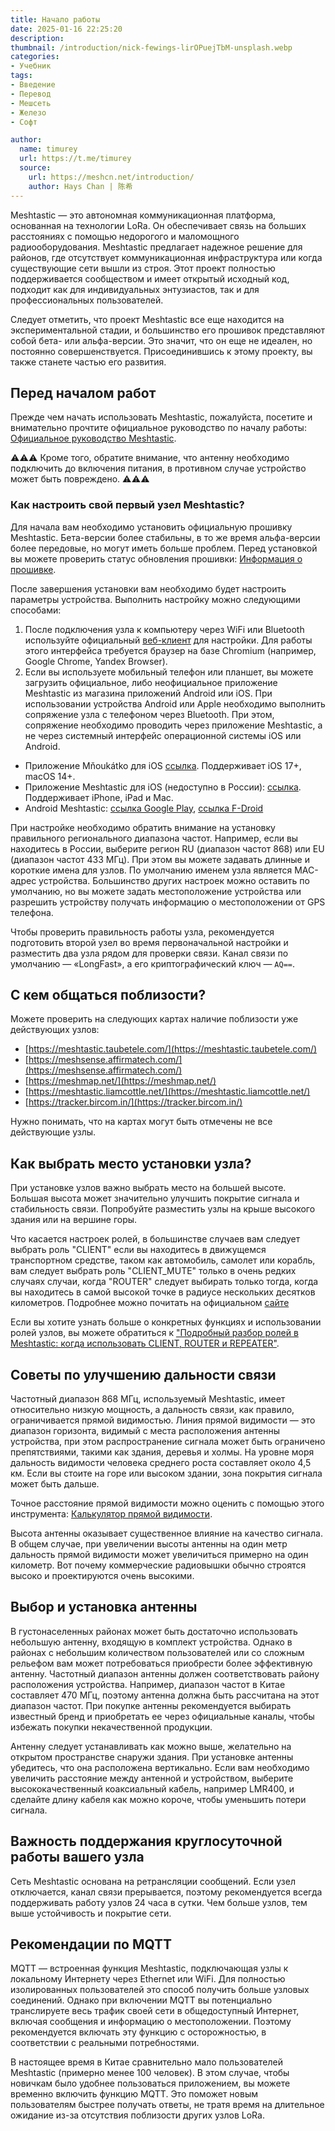 ```yaml
---
title: Начало работы
date: 2025-01-16 22:25:20
description: 
thumbnail: /introduction/nick-fewings-lirOPuejTbM-unsplash.webp
categories:
- Учебник
tags:
- Введение
- Перевод
- Мешсеть
- Железо
- Софт

author:
  name: timurey
  url: https://t.me/timurey
  source:
    url: https://meshcn.net/introduction/
    author: Hays Chan | 陈希
---
```


Meshtastic — это автономная коммуникационная платформа, основанная на технологии LoRa. Он обеспечивает связь на больших расстояниях с помощью недорогого и маломощного радиооборудования. Meshtastic предлагает надежное решение для районов, где отсутствует коммуникационная инфраструктура или когда существующие сети вышли из строя. Этот проект полностью поддерживается сообществом и имеет открытый исходный код, подходит как для индивидуальных энтузиастов, так и для профессиональных пользователей.

Следует отметить, что проект Meshtastic все еще находится на экспериментальной стадии, и большинство его прошивок представляют собой бета- или альфа-версии. Это значит, что он еще не идеален, но постоянно совершенствуется. Присоединившись к этому проекту, вы также станете частью его развития.

## Перед началом работ

Прежде чем начать использовать Meshtastic, пожалуйста, посетите и внимательно прочтите официальное руководство по началу работы: [Официальное руководство Meshtastic](https://meshtastic.org/docs/about/).

⚠️⚠️⚠️ Кроме того, обратите внимание, что антенну необходимо подключить до включения питания, в противном случае устройство может быть повреждено. ⚠️⚠️⚠️

### Как настроить свой первый узел Meshtastic?

Для начала вам необходимо установить официальную прошивку Meshtastic. Бета-версии более стабильны, в то же время альфа-версии более передовые, но могут иметь больше проблем. Перед установкой вы можете проверить статус обновления прошивки: [Информация о прошивке](https://pole1.co.uk/firmware/).

После завершения установки вам необходимо будет настроить параметры устройства. Выполнить настройку можно следующими способами:

1. После подключения узла к компьютеру через WiFi или Bluetooth используйте официальный [веб-клиент](https://client.meshtastic.org/) для настройки. Для работы этого интерфейса требуется браузер на базе Chromium (например, Google Chrome, Yandex Browser).
2. Если вы используете мобильный телефон или планшет, вы можете загрузить официальное, либо неофициальное приложение Meshtastic из магазина приложений Android или iOS. При использовании устройства Android или Apple необходимо выполнить сопряжение узла с телефоном через Bluetooth. При этом, сопряжение необходимо проводить через приложение Meshtastic, а не через системный интерфейс операционной системы iOS или Android.

- Приложение Mňoukátko для iOS [ссылка](https://apps.apple.com/ru/app/m%C5%88ouk%C3%A1tko/id6535862998). Поддерживает iOS 17+, macOS 14+.
- Приложение Meshtastic для iOS (недоступно в России): [ссылка](https://apps.apple.com/us/app/meshtastic/id1586432531). Поддерживает iPhone, iPad и Mac.
- Android Meshtastic: [ссылка Google Play](https://play.google.com/store/apps/details?id=com.geeksville.mesh), [ссылка F-Droid](https://f-droid.org/packages/com.geeksville.mesh/)

При настройке необходимо обратить внимание на установку правильного регионального диапазона частот. Например, если вы находитесь в России, выберите регион RU (диапазон частот 868) или EU (диапазон частот 433 МГц). При этом вы можете задавать длинные и короткие имена для узлов. По умолчанию именем узла является MAC-адрес устройства. Большинство других настроек можно оставить по умолчанию, но вы можете задать местоположение устройства или разрешить устройству получать информацию о местоположении от GPS телефона.

Чтобы проверить правильность работы узла, рекомендуется подготовить второй узел во время первоначальной настройки и разместить два узла рядом для проверки связи. Канал связи по умолчанию — «LongFast», а его криптографический ключ — `AQ==`.

## С кем общаться поблизости?

Можете проверить на следующих картах наличие поблизости уже действующих узлов:
- [https://meshtastic.taubetele.com/](https://meshtastic.taubetele.com/)
- [https://meshsense.affirmatech.com/](https://meshsense.affirmatech.com/)
- [https://meshmap.net/](https://meshmap.net/)
- [https://meshtastic.liamcottle.net/](https://meshtastic.liamcottle.net/)
- [https://tracker.bircom.in/](https://tracker.bircom.in/)

Нужно понимать, что на картах могут быть отмечены не все действующие узлы. 

## Как выбрать место установки узла?

При установке узлов важно выбрать место на большей высоте. Большая высота может значительно улучшить покрытие сигнала и стабильность связи. Попробуйте разместить узлы на крыше высокого здания или на вершине горы.

Что касается настроек ролей, в большинстве случаев вам следует выбрать роль "CLIENT" если вы находитесь в движущемся транспортном средстве, таком как автомобиль, самолет или корабль, вам следует выбрать роль "CLIENT_MUTE" только в очень редких случаях случаи, когда "ROUTER" следует выбирать только тогда, когда вы находитесь в самой высокой точке в радиусе нескольких десятков километров. Подробнее можно почитать на официальном [сайте](https://meshtastic.org/docs/configuration/tips/)

Если вы хотите узнать больше о конкретных функциях и использовании ролей узлов, вы можете обратиться к ["Подробный разбор ролей в Meshtastic: когда использовать CLIENT, ROUTER и REPEATER"](/how-to-choose-roles/).

## Советы по улучшению дальности связи

Частотный диапазон 868 МГц, используемый Meshtastic, имеет относительно низкую мощность, а дальность связи, как правило, ограничивается прямой видимостью. Линия прямой видимости — это диапазон горизонта, видимый с места расположения антенны устройства, при этом распространение сигнала может быть ограничено препятствиями, такими как здания, деревья и холмы. На уровне моря дальность видимости человека среднего роста составляет около 4,5 км. Если вы стоите на горе или высоком здании, зона покрытия сигнала может быть дальше.

Точное расстояние прямой видимости можно оценить с помощью этого инструмента: [Калькулятор прямой видимости](https://pole1.co.uk/dth/).

Высота антенны оказывает существенное влияние на качество сигнала. В общем случае, при увеличении высоты антенны на один метр дальность прямой видимости может увеличиться примерно на один километр. Вот почему коммерческие радиовышки обычно строятся высоко и проектируются очень высокими.

## Выбор и установка антенны

В густонаселенных районах может быть достаточно использовать небольшую антенну, входящую в комплект устройства. Однако в районах с небольшим количеством пользователей или со сложным рельефом вам может потребоваться приобрести более эффективную антенну. Частотный диапазон антенны должен соответствовать району расположения устройства. Например, диапазон частот в Китае составляет 470 МГц, поэтому антенна должна быть рассчитана на этот диапазон частот. При покупке антенны рекомендуется выбирать известный бренд и приобретать ее через официальные каналы, чтобы избежать покупки некачественной продукции.

Антенну следует устанавливать как можно выше, желательно на открытом пространстве снаружи здания. При установке антенны убедитесь, что она расположена вертикально. Если вам необходимо увеличить расстояние между антенной и устройством, выберите высококачественный коаксиальный кабель, например LMR400, и сделайте длину кабеля как можно короче, чтобы уменьшить потери сигнала.

## Важность поддержания круглосуточной работы вашего узла

Сеть Meshtastic основана на ретрансляции сообщений. Если узел отключается, канал связи прерывается, поэтому рекомендуется всегда поддерживать работу узлов 24 часа в сутки. Чем больше узлов, тем выше устойчивость и покрытие сети.

## Рекомендации по MQTT

MQTT — встроенная функция Meshtastic, подключающая узлы к локальному Интернету через Ethernet или WiFi. Для полностью изолированных пользователей это способ получить больше узловых соединений. Однако при включении MQTT вы потенциально транслируете весь трафик своей сети в общедоступный Интернет, включая сообщения и информацию о местоположении. Поэтому рекомендуется включать эту функцию с осторожностью, в соответствии с реальными потребностями.

В настоящее время в Китае сравнительно мало пользователей Meshtastic (примерно менее 100 человек). В этом случае, чтобы новичкам было удобнее пользоваться приложением, вы можете временно включить функцию MQTT. Это поможет новым пользователям быстрее получать ответы, не тратя время на длительное ожидание из-за отсутствия поблизости других узлов LoRa.

<!-- ## Влияние особых метеорологических условий на сигналы

При определенных атмосферных условиях сигнал может отражаться обратно на землю, обеспечивая покрытие за пределами прямой видимости. Например, когда высокое давление вызывает температурную инверсию, это может создать эффект тропосферного волновода, заставляя радиоволны отражаться в атмосфере. Это явление может значительно увеличить расстояние, на которое может распространяться сигнал. -->
